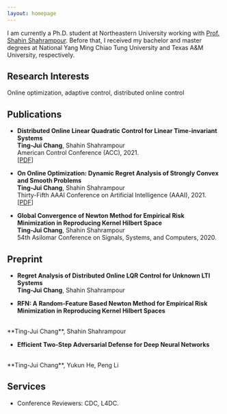 ```yaml
---
layout: homepage
---
```


I am currently a Ph.D. student at Northeastern University working with [Prof. Shahin Shahrampour](https://shahrampour.sites.northeastern.edu/). Before that, I received my bachelor and master degrees at National Yang Ming Chiao Tung University and Texas A&M University, respectively.

## Research Interests

Online optimization, adaptive control, distributed online control


## Publications

- **Distributed Online Linear Quadratic Control for Linear Time-invariant Systems**
  <br>
  **Ting-Jui Chang**, Shahin Shahrampour
  <br>
  American Control Conference (ACC), 2021.
  <br>
  [[PDF](https://arxiv.org/abs/2009.13749)]

- **On Online Optimization: Dynamic Regret Analysis of Strongly Convex and Smooth Problems**
  <br>
  **Ting-Jui Chang**, Shahin Shahrampour
  <br>
  Thirty-Fifth AAAI Conference on Artificial Intelligence (AAAI), 2021.
  <br>
  [[PDF](https://ojs.aaai.org/index.php/AAAI/article/view/16858)]

- **Global Convergence of Newton Method for Empirical Risk Minimization in Reproducing Kernel 
Hilbert Space**
  <br>
  **Ting-Jui Chang**, Shahin Shahrampour
  <br>
  54th Asilomar Conference on Signals, Systems, and Computers, 2020.
  <br>
 
## Preprint

- **Regret Analysis of Distributed Online LQR Control for Unknown LTI Systems**
  <br>
  **Ting-Jui Chang**, Shahin Shahrampour
  
 - **RFN: A Random-Feature Based Newton Method for Empirical Risk Minimization in Reproducing 
Kernel Hilbert Spaces**
  <br>
  **Ting-Jui Chang**, Shahin Shahrampour
  
 - **Efficient Two-Step Adversarial Defense for Deep Neural Networks**
  <br>
  **Ting-Jui Chang**, Yukun He, Peng Li

## Services

- Conference Reviewers: CDC, L4DC.

